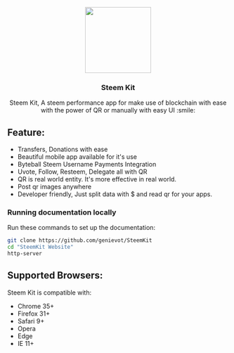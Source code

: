 <p align="center">
    <img src="https://image.ibb.co/khcO7K/2018_09_20_2.png" width="150">
</p>

<h3 align="center">Steem Kit</h3>

<p align="center">
  Steem Kit, A steem performance app for make use of blockchain with ease with the power of QR or manually with easy UI :smile:
  <br>

## Feature:
- Transfers, Donations with ease
- Beautiful mobile app available for it's use
- Byteball Steem Username Payments Integration
- Uvote, Follow, Resteem, Delegate all with QR
- QR is real world entity. It's more effective in real world.
- Post qr images anywhere
- Developer friendly, Just split data with $ and read qr for your apps.

### Running documentation locally
Run these commands to set up the documentation:

```bash
git clone https://github.com/genievot/SteemKit
cd "SteemKit Website"
http-server
```
## Supported Browsers:
Steem Kit is compatible with:

- Chrome 35+
- Firefox 31+
- Safari 9+
- Opera
- Edge
- IE 11+


